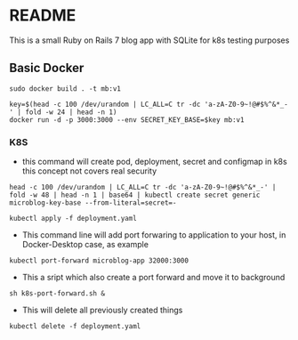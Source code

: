 # README

This is a small Ruby on Rails 7 blog app with SQLite for k8s testing purposes

## Basic Docker
```
sudo docker build . -t mb:v1

key=$(head -c 100 /dev/urandom | LC_ALL=C tr -dc 'a-zA-Z0-9~!@#$%^&*_-' | fold -w 24 | head -n 1)
docker run -d -p 3000:3000 --env SECRET_KEY_BASE=$key mb:v1
```

### K8S

* this command will create pod, deployment, secret and configmap in k8s
this concept not covers real security 
```
head -c 100 /dev/urandom | LC_ALL=C tr -dc 'a-zA-Z0-9~!@#$%^&*_-' | fold -w 48 | head -n 1 | base64 | kubectl create secret generic microblog-key-base --from-literal=secret=-

kubectl apply -f deployment.yaml
```

* This command line will add port forwaring to application to your host, in Docker-Desktop case, as example
```
kubectl port-forward microblog-app 32000:3000
```

* This a sript which also create a port forward and move it to background
```
sh k8s-port-forward.sh &
```

* This will delete all previously created things
```
kubectl delete -f deployment.yaml
```
